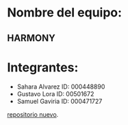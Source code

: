# Nombre del equipo:
  ##  HARMONY
# Integrantes:
  - Sahara Alvarez
    ID: 000448890
  - Gustavo Lora
    ID: 00501672
  - Samuel Gaviria
    ID: 000471727

 [repositorio nuevo](https://github.com/Gustavo-045/SFI1-2.git).
